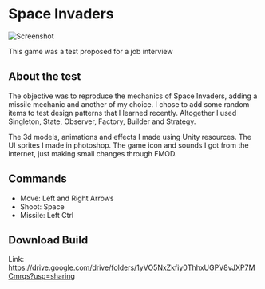 #  Space Invaders

 ![Screenshot](https://user-images.githubusercontent.com/64444068/117709340-2f878f00-b1a7-11eb-8efe-8e319210b03c.png)
 
This game was a test proposed for a job interview

##  About the test

The objective was to reproduce the mechanics of Space Invaders, adding a missile mechanic and another of my choice. I chose to add some random items to test design patterns that I learned recently. Altogether I used Singleton, State, Observer, Factory, Builder and Strategy.

The 3d models, animations and effects I made using Unity resources. The UI sprites I made in photoshop. The game icon and sounds I got from the internet, just making small changes through FMOD.

## Commands
- Move: Left and Right Arrows
- Shoot: Space
- Missile: Left Ctrl

## Download Build
Link: https://drive.google.com/drive/folders/1yVO5NxZkfiy0ThhxUGPV8vJXP7MCmrqs?usp=sharing
